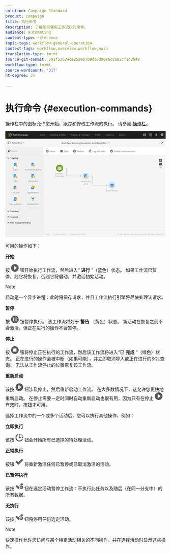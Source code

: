```yaml
---
solution: Campaign Standard
product: campaign
title: 执行命令
description: 了解如何使用工作流执行命令。
audience: automating
content-type: reference
topic-tags: workflow-general-operation
context-tags: workflow,overview;workflow,main
translation-type: tm+mt
source-git-commit: 501f52624ce253eb7b0d36d908ac8502cf1d3b48
workflow-type: tm+mt
source-wordcount: '317'
ht-degree: 2%

---
```



# 执行命令 {#execution-commands}

操作栏中的图标允许您开始、跟踪和修改工作流的执行。 请参阅 [操作栏](../../automating/using/workflow-interface.md#action-bar)。

![](assets/wkf_execution_2.png)

可用的操作如下：

**开始**

按 ![](assets/play_darkgrey-24px.png) 钮开始执行工作流，然后进入“ **进行** ”（蓝色）状态。 如果工作流已暂停，则它将恢复，否则它将启动，并激活初始活动。

>[!NOTE]
>
>启动是一个异步进程：此时将保存请求，并且工作流执行引擎将尽快处理该请求。

**暂停**

按 ![](assets/pause_darkgrey-24px.png) 钮暂停执行。 该工作流将处于 **警告** （黄色）状态。 新活动在恢复之前不会激活，但正在进行的操作不会暂停。

**停止**

按 ![](assets/stop_darkgrey-24px.png) 钮将停止正在执行的工作流，然后该工作流将进入“已 **完成** ”（绿色）状态。 正在进行的操作会被中断（如果可能），并立即取消导入或正在进行的SQL查询。 无法从工作流停止的位置恢复该工作流。

**重新启动**

该按 ![](assets/pauseplay_darkgrey-24px.png) 钮涉及停止，然后重新启动工作流。 在大多数情况下，这允许您更快地重新启动。 在停止需要一定时间时自动重新启动也很有用，因为只有在停止 ![](assets/play_darkgrey-24px.png) 有效时，按钮才可用。

选择工作流中的一个或多个活动后，您可以执行其他操作，例如：

**立即执行**

该按 ![](assets/pending_darkgrey-24px.png) 钮会开始所有已选择的待处理活动。

**正常执行**

按钮 ![](assets/check_darkgrey-24px.png) 将重新激活任何已暂停或已取消激活的活动。

**已暂停执行**

该按 ![](assets/check_pause_darkgrey-24px.png) 钮在选定活动暂停工作流：不执行此任务以及随后（在同一分支中）的所有数据。

**无执行**

该按 ![](assets/checkdisable.png) 钮将停用任何选定活动。

>[!NOTE]
>
>快速操作允许您访问与某个特定活动相关的不同操作，并在选择活动时显示这些操作。
